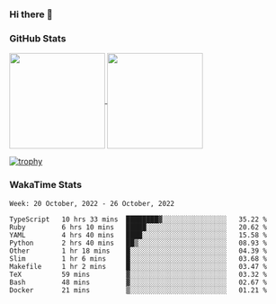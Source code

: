 ### Hi there 👋

### GitHub Stats

<a href="https://github.com/anuraghazra/github-readme-stats">
  <img align="center" height="170px" src="https://github-readme-stats.vercel.app/api/top-langs/?username=tksfjt1024&layout=compact&count_private=true&show_icons=true&show_icons=true&theme=graywhite" />
</a>
<a href="https://github.com/anuraghazra/github-readme-stats">
  <img align="center" height="170px" src="https://github-readme-stats.vercel.app/api?username=tksfjt1024&count_private=true&show_icons=true&show_icons=true&theme=graywhite" />
</a>

[![trophy](https://github-profile-trophy.vercel.app/?username=tksfjt1024)](https://github.com/ryo-ma/github-profile-trophy)

### WakaTime Stats

<!--START_SECTION:waka-->
```text
Week: 20 October, 2022 - 26 October, 2022

TypeScript   10 hrs 33 mins  ████████▓░░░░░░░░░░░░░░░░   35.22 % 
Ruby         6 hrs 10 mins   █████░░░░░░░░░░░░░░░░░░░░   20.62 % 
YAML         4 hrs 40 mins   ████░░░░░░░░░░░░░░░░░░░░░   15.58 % 
Python       2 hrs 40 mins   ██▒░░░░░░░░░░░░░░░░░░░░░░   08.93 % 
Other        1 hr 18 mins    █░░░░░░░░░░░░░░░░░░░░░░░░   04.39 % 
Slim         1 hr 6 mins     █░░░░░░░░░░░░░░░░░░░░░░░░   03.68 % 
Makefile     1 hr 2 mins     █░░░░░░░░░░░░░░░░░░░░░░░░   03.47 % 
TeX          59 mins         ▓░░░░░░░░░░░░░░░░░░░░░░░░   03.32 % 
Bash         48 mins         ▓░░░░░░░░░░░░░░░░░░░░░░░░   02.67 % 
Docker       21 mins         ▒░░░░░░░░░░░░░░░░░░░░░░░░   01.21 % 
```
<!--END_SECTION:waka-->
